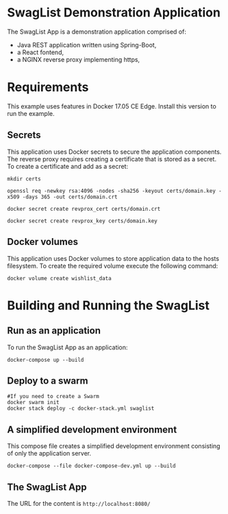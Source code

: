 # SwagList Demonstration Application

The SwagList App is a demonstration application comprised of:

* Java REST application written using Spring-Boot,
* a React fontend,
* a NGINX reverse proxy implementing https,

# Requirements

This example uses features in Docker 17.05 CE Edge. Install this version to run the example.

## Secrets

This application uses Docker secrets to secure the application components. The reverse proxy requires creating a certificate that is stored as a secret. To create a certificate and add as a secret:

```
mkdir certs

openssl req -newkey rsa:4096 -nodes -sha256 -keyout certs/domain.key -x509 -days 365 -out certs/domain.crt

docker secret create revprox_cert certs/domain.crt

docker secret create revprox_key certs/domain.key
```

## Docker volumes

This application uses Docker volumes to store application data to the hosts filesystem. To create the required volume execute the following command:

```
docker volume create wishlist_data
```

# Building and Running the SwagList

## Run as an application

To run the SwagList App as an application:

```
docker-compose up --build
```

## Deploy to a swarm

```
#If you need to create a Swarm
docker swarm init
docker stack deploy -c docker-stack.yml swaglist
```

## A simplified development environment

This compose file creates a simplified development environment consisting of only the application server.

```
docker-compose --file docker-compose-dev.yml up --build
```

## The SwagList App

The URL for the content is `http://localhost:8080/`
